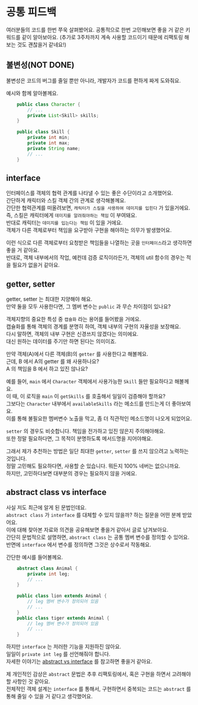 # 공통 피드백
여러분들의 코드를 한번 쭈욱 살펴봤어요.
공통적으로 한번 고민해보면 좋을 거 같은 키워드를 같이 알아보아요.
(추가로 3주차까지 계속 사용할 코드이기 때문에 리팩토링 해보는 것도 괜찮을거 같네요!)

## 불변성(NOT DONE)
불변성은 코드의 버그를 줄일 뿐만 아니라, 개발자가 코드를 편하게 짜게 도와줘요.  

예시와 함께 알아볼께요.
```java
    public class Character {
        // ...
        private List<Skill> skills;
    }
    
    public class Skill {
        private int min;
        private int max;
        private String name;
        // ...
    }
```


## interface
인터페이스를 객체의 협력 관계를 나타낼 수 있는 좋은 수단이라고 소개했어요.  
간단하게 캐릭터와 스킬 객체 간의 관계로 생각해볼께요.  
간단한 협력관계를 떠올려보면, `캐릭터가 스킬을 사용하여 데미지를 입힌다` 가 있을거에요.  
즉, 스킬은 캐릭터에게 `데미지를 알려줘야하는 책임` 이 부여돼요.  
반대로 캐릭터는 `데미지를 입는다는 책임` 이 있을 거에요.  
객체가 다른 객체로부터 책임을 요구받아 구현을 해야하는 의무가 발생했어요.  

이런 식으로 다른 객체로부터 요청받은 책임들을 나열하는 곳을 `인터페이스`라고 생각하면 좋을 거 같아요.  
반대로, 객체 내부에서의 작업, 예컨데 검증 로직이라든가, 객체의 util 함수의 경우는 적을 필요가 없을거 같아요.

## getter, setter
getter, setter 는 최대한 지양해야 해요.  
만약 둘을 모두 사용한다면, 그 멤버 변수는 `public` 과 무슨 차이점이 있나요?  

객체지향의 중요한 특성 중 `캡슐화` 라는 용어를 들어봤을 거에요.  
캡슐화를 통해 객체의 경계를 분명히 하여, 객체 내부의 구현의 자율성을 보장해요.  
다시 말하면, 객체의 내부 구현은 신경쓰지 않겠다는 의미에요.  
대신 원하는 데이터를 주기만 하면 된다는 의미이죠.  
  
만약 객체(A)에서 다른 객체(B)의 `getter` 를 사용한다고 해볼께요.  
근데, B 에서 A의 getter 를 왜 사용하나요?  
A 의 책임을 B 에서 하고 있진 않나요?  

예를 들어, `main` 에서 `Character` 객체에서 사용가능한 `Skill` 들만 필요하다고 해볼께요.  
이 때, 이 로직을 `main` 이 `getSkills` 를 호출해서 일일이 검증해야 할까요?  
그보다는 `Character` 내부에서 `availableSkills` 라는 메소드를 만드는게 더 좋아보여요.  
이를 통해 불필요한 멤버변수 노출을 막고, 좀 더 직관적인 메소드명이 나오게 되었어요.  
  
`setter` 의 경우도 비슷합니다. 책임을 전가하고 있진 않은지 주의해야해요.  
또한 정말 필요하다면, 그 목적이 분명하도록 메서드명을 지어야해요.  
  
그래서 제가 추천하는 방법은 일단 최대한 `getter`, `setter` 를 쓰지 않으려고 노력하는 것입니다.   
정말 고민해도 필요하다면, 사용할 순 있습니다. 뭐든지 100% 네버는 없으니까요.  
하지만, 고민하다보면 대부분의 경우는 필요하지 않을 거에요.

## abstract class vs interface
사실 저도 최근에 알게 된 문법인데요.   
`abstract class` 가 `interface` 를 대체할 수 있지 않을까? 하는 질문을 어떤 분께 받았어요.  
이에 대해 찾아본 자료와 의견을 공유해보면 좋을거 같아서 글로 남겨보아요.  
간단히 문법적으로 설명하면, `abstract class` 는 공통 멤버 변수를 정의할 수 있어요.  
반면에 `interface` 에서 변수를 정의하면 그것은 상수로서 작동해요.  

간단한 예시를 들어볼께요.
```java
    abstract class Animal {
        private int leg;
        // ...
    }
    
    public class lion extends Animal {
        // leg 멤버 변수가 정의되어 있음
        // ...
    }
    public class tiger extends Animal {
        // leg 멤버 변수가 정의되어 있음    
        // ...
    }
```
하지만 `interface` 는 저러한 기능을 지원하진 않아요.  
일일이 `private int leg` 를 선언해줘야 합니다.  
자세한 이야기는 [abstract vs interface](https://inpa.tistory.com/entry/JAVA-%E2%98%95-%EC%9D%B8%ED%84%B0%ED%8E%98%EC%9D%B4%EC%8A%A4-vs-%EC%B6%94%EC%83%81%ED%81%B4%EB%9E%98%EC%8A%A4-%EC%B0%A8%EC%9D%B4%EC%A0%90-%EC%99%84%EB%B2%BD-%EC%9D%B4%ED%95%B4%ED%95%98%EA%B8%B0#%EC%B6%94%EC%83%81_%ED%81%B4%EB%9E%98%EC%8A%A4_%EC%A0%95%EB%A6%AC)
를 참고하면 좋을거 같아요.  

제 개인적인 감상은 `abstract` 문법은 추후 리팩토링에서, 혹은 구현을 하면서 고려해야 할 사항인 것 같아요.  
전체적인 객체 설계는 `interface` 를 통해서, 구현하면서 중복되는 코드는 `abstract` 를 통해 줄일 수 있을 거 같다고 생각했어요.